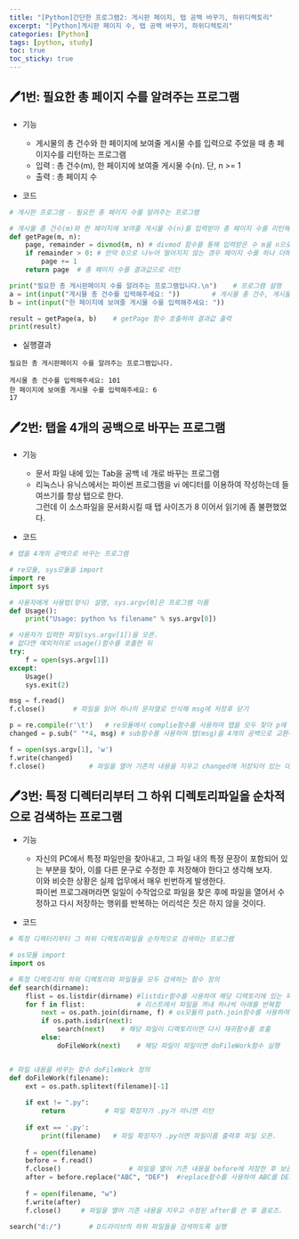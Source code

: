 ```yaml
---
title: "[Python]간단한 프로그램2: 게시판 페이지, 탭 공백 바꾸기, 하위디렉토리"
excerpt: "[Python]게시판 페이지 수, 탭 공백 바꾸기, 하위디렉토리"
categories: [Python]
tags: [python, study]
toc: true
toc_sticky: true
---
```


## 🖊️1번: 필요한 총 페이지 수를 알려주는 프로그램

- 기능  
  
  + 게시물의 총 건수와 한 페이지에 보여줄 게시물 수를 입력으로 주었을 때 총 페이지수를 리턴하는 프로그램
  + 입력 : 총 건수(m), 한 페이지에 보여줄 게시물 수(n). 단, n >= 1 
  + 출력 : 총 페이지 수  

- 코드  

```python
# 게시판 프로그램 - 필요한 총 페이지 수를 알려주는 프로그램

# 게시물 총 건수(m)와 한 페이지에 보여줄 게시물 수(n)를 입력받아 총 페이지 수를 리턴해주는 함수 정의
def getPage(m, n): 
    page, remainder = divmod(m, n) # divmod 함수를 통해 입력받은 수 m을 n으로 나눈 몫과 나머지를 각각 변수에 저장함 
    if remainder > 0: # 만약 0으로 나누어 떨어지지 않는 경우 페이지 수를 하나 더해줌
        page += 1 
    return page  # 총 페이지 수를 결과값으로 리턴

print("필요한 총 게시판페이지 수를 알려주는 프로그램입니다.\n")    # 프로그램 설명
a = int(input("게시물 총 건수를 입력해주세요: "))        # 게시물 총 건수, 게시물 수를 입력받음
b = int(input("한 페이지에 보여줄 게시물 수를 입력해주세요: "))

result = getPage(a, b)    # getPage 함수 호출하여 결과값 출력 
print(result)
```  

- 실행결과  

```
필요한 총 게시판페이지 수를 알려주는 프로그램입니다.

게시물 총 건수를 입력해주세요: 101
한 페이지에 보여줄 게시물 수를 입력해주세요: 6
17
``` 

## 🖊️2번: 탭을 4개의 공백으로 바꾸는 프로그램

- 기능  
  
  + 문서 파일 내에 있는 Tab을 공백 네 개로 바꾸는 프로그램 
  + 리눅스나 유닉스에서는 파이썬 프로그램을 vi 에디터를 이용하여 작성하는데 들여쓰기를 항상 탭으로 한다.  
    그런데 이 소스파일을 문서화시킬 때 탭 사이즈가 8 이어서 읽기에 좀 불편했었다.

- 코드  

```python
# 탭을 4개의 공백으로 바꾸는 프로그램

# re모듈, sys모듈을 import
import re 
import sys 

# 사용자에게 사용법(양식) 설명, sys.argv[0]은 프로그램 이름
def Usage(): 
    print("Usage: python %s filename" % sys.argv[0]) 

# 사용자가 입력한 파일(sys.argv[1])을 오픈.
# 없다면 예외처리로 usage()함수를 호출한 뒤 
try: 
    f = open(sys.argv[1]) 
except: 
    Usage() 
    sys.exit(2) 

msg = f.read() 
f.close()       # 파일을 읽어 하나의 문자열로 인식해 msg에 저장후 닫기

p = re.compile(r'\t')   # re모듈에서 complie함수를 사용하여 탭을 모두 찾아 p에 저장
changed = p.sub(" "*4, msg) # sub함수를 사용하여 탭(msg)을 4개의 공백으로 교환하여 changed에 저장

f = open(sys.argv[1], 'w') 
f.write(changed) 
f.close()           # 파일을 열어 기존의 내용을 지우고 changed에 저장되어 있는 대로 파일을 쓴 후 클로즈.

```  

## 🖊️3번: 특정 디렉터리부터 그 하위 디렉토리파일을 순차적으로 검색하는 프로그램

- 기능
  + 자신의 PC에서 특정 파일만을 찾아내고, 그 파일 내의 특정 문장이 포함되어 있는 부분을 찾아, 이를 다른 문구로 수정한 후 저장해야 한다고 생각해 보자.  
  이와 비슷한 상황은 실제 업무에서 매우 빈번하게 발생한다.  
  파이썬 프로그래머라면 일일이 수작업으로 파일을 찾은 후에 파일을 열어서 수정하고 다시 저장하는 행위를 반복하는
  어리석은 짓은 하지 않을 것이다.  

- 코드  

```python
# 특정 디렉터리부터 그 하위 디렉토리파일을 순차적으로 검색하는 프로그램

# os모듈 import
import os

# 특정 디렉토리의 하위 디렉토리와 파일들을 모두 검색하는 함수 정의
def search(dirname): 
    flist = os.listdir(dirname) #listdir함수를 사용하여 해당 디렉토리에 있는 파일들의 리스트를 구함
    for f in flist:             # 리스트에서 파일을 꺼내 하나씩 아래를 반복함
        next = os.path.join(dirname, f) # os모듈의 path.join함수를 사용하여 디렉토리를 포함한 전체 경로를 포함한 파일이름을 구함. 
        if os.path.isdir(next):     
            search(next)    # 해당 파일이 디렉토리이면 다시 재귀함수를 호출
        else:
            doFileWork(next)    # 해당 파일이 파일이면 doFileWork함수 실행


# 파일 내용을 바꾸는 함수 doFileWork 정의  
def doFileWork(filename): 
    ext = os.path.splitext(filename)[-1] 
    
    if ext != ".py": 
        return          # 파일 확장자가 .py가 아니면 리턴
    
    if ext == '.py': 
        print(filename)   # 파일 확장자가 .py이면 파일이름 출력후 파일 오픈.
   
    f = open(filename)  
    before = f.read() 
    f.close()                 # 파일을 열어 기존 내용을 before에 저장한 후 보존.
    after = before.replace("ABC", "DEF")  #replace함수를 사용하여 ABC를 DEF로 바꾸어 저장함.
    
    f = open(filename, "w") 
    f.write(after) 
    f.close()     # 파일을 열어 기존 내용을 지우고 수정된 after를 쓴 후 클로즈.

search("d:/")       # D드라이브의 하위 파일들을 검색하도록 실행
```  
